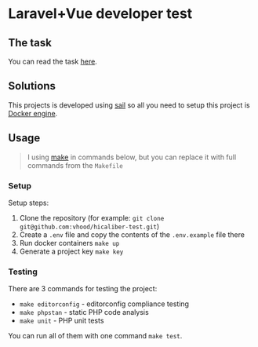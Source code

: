 # Laravel+Vue developer test

## The task

You can read the task [here](/task.pdf).

## Solutions

This projects is developed using [sail](https://laravel.com/docs/master/sail)
so all you need to setup this project is [Docker engine](https://docs.docker.com/engine/install/).

## Usage

> I using [make](https://www.gnu.org/software/make/) in commands below, but you can replace it with full commands from the `Makefile`

### Setup

Setup steps:

1. Clone the repository (for example: `git clone git@github.com:vhood/hicaliber-test.git`)
2. Create a `.env` file and copy the contents of the `.env.example` file there
3. Run docker containers `make up`
4. Generate a project key `make key`

### Testing

There are 3 commands for testing the project:

- `make editorconfig` - editorconfig compliance testing
- `make phpstan` - static PHP code analysis
- `make unit` - PHP unit tests

You can run all of them with one command `make test`.
